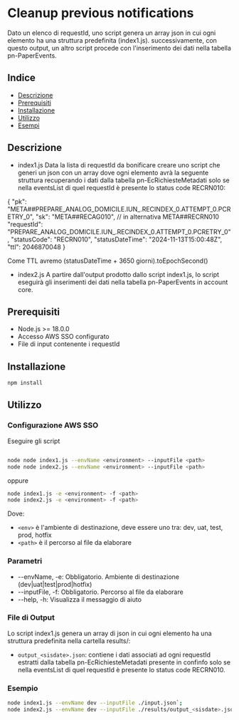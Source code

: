 # Cleanup previous notifications

Dato un elenco di requestId, uno script genera un array json in cui ogni elemento ha una struttura predefinita (index1.js). successivamente, con questo output, un altro script procede con l'inserimento dei dati nella tabella pn-PaperEvents.

## Indice

* [Descrizione](#descrizione)
* [Prerequisiti](#prerequisiti)
* [Installazione](#installazione)
* [Utilizzo](#utilizzo)
* [Esempi](#esempi)

## Descrizione

- index1.js
Data la lista di requestId da bonificare creare uno script che generi un json con un array dove ogni elemento avrà la seguente struttura recuperando i dati dalla tabella pn-EcRichiesteMetadati solo se nella eventsList di quel requestId è presente lo status code RECRN010:

{
 "pk": "META##PREPARE_ANALOG_DOMICILE.IUN_<IUN>.RECINDEX_0.ATTEMPT_0.PCRETRY_0",
 "sk": "META##RECAG010", // in alternativa META##RECRN010
 "requestId": "PREPARE_ANALOG_DOMICILE.IUN_<IUN>.RECINDEX_0.ATTEMPT_0.PCRETRY_0",
 "statusCode": "RECRN010",
 "statusDateTime": "2024-11-13T15:00:48Z",
 "ttl": 2046870048
}

Come TTL avremo (statusDateTime + 3650 giorni).toEpochSecond()

- index2.js
A partire dall'output prodotto dallo script index1.js, lo script eseguirà gli inserimenti dei dati nella tabella pn-PaperEvents in account core.

## Prerequisiti

- Node.js >= 18.0.0
- Accesso AWS SSO configurato
- File di input contenente i requestId

## Installazione

```bash
npm install
```

## Utilizzo

### Configurazione AWS SSO

Eseguire gli script
```bash

node node index1.js --envName <environment> --inputFile <path>
node node index2.js --envName <environment> --inputFile <path>
```
oppure
```bash
node index1.js -e <environment> -f <path>
node index2.js -e <environment> -f <path>
```
Dove:
- `<env>` è l'ambiente di destinazione, deve essere uno tra: dev, uat, test, prod, hotfix
- `<path>` è il percorso al file da elaborare
### Parametri

- --envName, -e:    Obbligatorio. Ambiente di destinazione (dev|uat|test|prod|hotfix)
- --inputFile, -f:  Obbligatorio. Percorso al file da elaborare
- --help, -h:       Visualizza il messaggio di aiuto

### File di Output

Lo script index1.js genera un array di json in cui ogni elemento ha una struttura predefinita nella cartella results/:

- `output_<sisdate>.json`: contiene i dati associati ad ogni requestId estratti dalla tabella pn-EcRichiesteMetadati presente in confinfo solo se nella eventsList di quel requestId è presente lo status code RECRN010.

### Esempio

```bash
node index1.js --envName dev --inputFile ./input.json`;
node index2.js --envName dev --inputFile ./results/output_<sisdate>.json`;
```